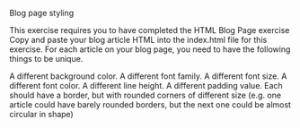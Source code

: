 Blog page styling

This exercise requires you to have completed the HTML Blog Page exercise
Copy and paste your blog article HTML into the index.html file for this exercise. For each article on your blog page, you need to have the following things to be unique.

A different background color.
A different font family.
A different font size.
A different font color.
A different line height.
A different padding value.
Each should have a border, but with rounded corners of different size (e.g. one article could have barely rounded borders, but the next one could be almost circular in shape)